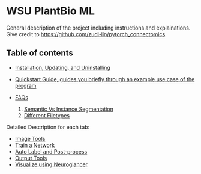 # WSU PlantBio ML

General description of the project including instructions and explainations. Give credit to https://github.com/zudi-lin/pytorch_connectomics

## Table of contents

- [Installation, Updating, and Uninstalling](https://github.com/ajbrookhouse/WSU_PlantBio_ML/blob/main/Instructions/installation.md)

- [Quickstart Guide, guides you briefly through an example use case of the program](https://github.com/ajbrookhouse/WSU_PlantBio_ML/blob/main/Instructions/quickstart.md)

- [FAQs](https://github.com/ajbrookhouse/WSU_PlantBio_ML/blob/main/Instructions/faqs.md)

  1. [Semantic Vs Instance Segmentation](https://github.com/ajbrookhouse/WSU_PlantBio_ML/blob/main/Instructions/faqs.md#semantic-vs-instance-segmentation)
  2. [Different Filetypes](https://github.com/ajbrookhouse/WSU_PlantBio_ML/blob/main/Instructions/faqs.md#filetypes)

<!-- - [Flowchart of Program Flow](https://github.com/ajbrookhouse/WSU_PlantBio_ML/blob/main/screenshots/programFlowchart.png) -->

Detailed Description for each tab:

- [Image Tools](https://github.com/ajbrookhouse/WSU_PlantBio_ML/blob/main/Instructions/dataset.md)
- [Train a Network](https://github.com/ajbrookhouse/WSU_PlantBio_ML/blob/main/Instructions/training.md)
- [Auto Label and Post-process](https://github.com/ajbrookhouse/WSU_PlantBio_ML/blob/main/Instructions/autoLabel.md)
- [Output Tools](https://github.com/ajbrookhouse/WSU_PlantBio_ML/blob/main/Instructions/outputTools.md)
- [Visualize using Neuroglancer](https://github.com/ajbrookhouse/WSU_PlantBio_ML/blob/main/Instructions/visualize.md)
<!-- - [Create 3D Geometries(optional)](https://github.com/ajbrookhouse/WSU_PlantBio_ML/blob/main/Instructions/outputTools.md)
 - [Inspect the Auto Label Visually](https://github.com/ajbrookhouse/WSU_PlantBio_ML/blob/main/Instructions/evaluate.md#visually-compare-button) -->
